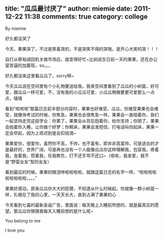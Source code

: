 title: "瓜瓜最讨厌了"
author: miemie
date: 2011-12-22 11:38
comments: true
category: college
--------------------

By miemie

好久都没哭了

今天，果果哭了，不过是笑着哭的，不是哭笑不得的哭哦，是开心大笑的哭！！！

自打从蔡甸调回机关做市场后，就变得好忙~比如说生日前一天的果果，还在办公室苦逼的加着班，so。。。

<!-- more -->
好久都没来这里看瓜瓜了，sorry啊~

今天瓜瓜说在空间里有个小礼物要送给我，我来空间里看到了瓜瓜的小树苗，好可爱，跟瓜瓜一样可爱，不，没有我的小瓜瓜可爱，小瓜瓜稍微要更可爱那么一点点，嘻嘻

看到“啦啦啦”那篇日志前半部分内容时，果果也好难受，瓜瓜，你难受果果也会难受，就像快考试的时候，你焦急，果果也会很焦急一样。果果会一直陪着你，我们一起坚持走完这段学业：你累了，果果会从背后抱着你，给你支持；你困了，果果会拍着你入睡，让你做个好梦；你赖床，果果会发短信、打电话叫你起床，果果一定会早起，因为上班迟到是会扣钱滴~

果果爱你，很爱你，虽然你不高，不帅，也不富有，即并非高富帅，可是适合的才是最好的，世界广阔，可是再也没有一个人能像瓜瓜你这样理解我，包容我，疼着我，宠着我，惯着我，任我欺负，打不还手骂不还口~（咳咳，我发誓，我不是“野蛮女友”型的女友）

看到最后的时候，果果的眼泪哗啦啦啦啦，就跟这篇日志的名字一样，“啦啦啦啦啦啦啦啦啦。。。。”

果果好感动，原来瓜瓜你大大的狡猾，不知道从什么时候起，你就像一颗小树苗一样，扎根在了我的心里，一天天长大，直到占满了果果的心

今天看到七喜的最新圣诞广告，里面说：每天晚上入睡前所想的，就是最真实的愿望。那瓜瓜你猜猜我每天入睡前想的是什么呢~

You belong to me

I love you